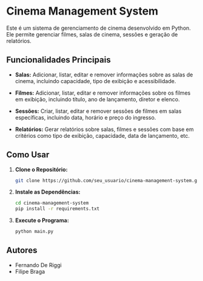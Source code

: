 # Cinema Management System

Este é um sistema de gerenciamento de cinema desenvolvido em Python. Ele permite gerenciar filmes, salas de cinema, sessões e geração de relatórios.

## Funcionalidades Principais

- **Salas:** Adicionar, listar, editar e remover informações sobre as salas de cinema, incluindo capacidade, tipo de exibição e acessibilidade.

- **Filmes:** Adicionar, listar, editar e remover informações sobre os filmes em exibição, incluindo título, ano de lançamento, diretor e elenco.

- **Sessões:** Criar, listar, editar e remover sessões de filmes em salas específicas, incluindo data, horário e preço do ingresso.

- **Relatórios:** Gerar relatórios sobre salas, filmes e sessões com base em critérios como tipo de exibição, capacidade, data de lançamento, etc.

## Como Usar

1. **Clone o Repositório:**
   ```bash
   git clone https://github.com/seu_usuario/cinema-management-system.git
2. **Instale as Dependências:**
   ```bash
   cd cinema-management-system
   pip install -r requirements.txt
4. **Execute o Programa:**
   ```bash
   python main.py
## Autores
- Fernando De Riggi
- Filipe Braga

